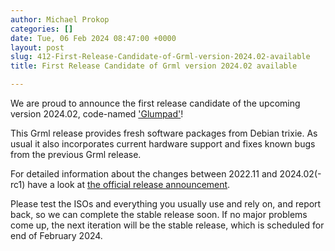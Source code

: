```yaml
---
author: Michael Prokop
categories: []
date: Tue, 06 Feb 2024 08:47:00 +0000
layout: post
slug: 412-First-Release-Candidate-of-Grml-version-2024.02-available
title: First Release Candidate of Grml version 2024.02 available

---
```

We are proud to announce the first release candidate of the upcoming version 2024\.02, code\-named ['Glumpad'](https://grml.org/faq/#releasename)!

This Grml release provides fresh software packages from Debian trixie. As usual it also incorporates current hardware support and fixes known bugs from the previous Grml release.

For detailed information about the changes between 2022\.11 and 2024\.02(\-rc1\) have a look at [the official release announcement](https://grml.org/changelogs/README-grml-2024.02-rc1/).

Please test the ISOs and everything you usually use and rely on, and report back, so we can complete the stable release soon. If no major problems come up, the next iteration will be the stable release, which is scheduled for end of February 2024\.
